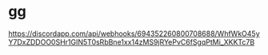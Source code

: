# gg
https://discordapp.com/api/webhooks/694352260800708688/WhfWkO45yY7DxZDDOO0SHr1GIN5T0sRbBne1xx14zMS9jRYePvC6fSgqPtMi_XKKTc7B
